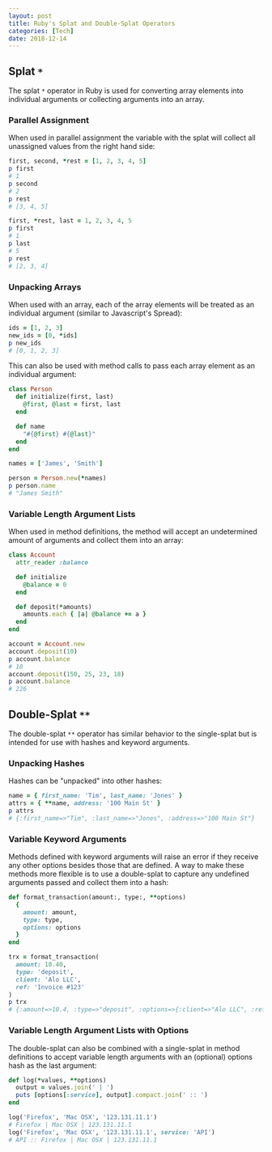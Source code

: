 ```yaml
---
layout: post
title: Ruby's Splat and Double-Splat Operators
categories: [Tech]
date: 2018-12-14
---
```


## Splat `*` 

The splat `*` operator in Ruby is used for converting array elements into individual arguments or collecting arguments into an array.

### Parallel Assignment

When used in parallel assignment the variable with the splat will collect all unassigned values from the right hand side:

```ruby
first, second, *rest = [1, 2, 3, 4, 5]
p first
# 1
p second
# 2
p rest
# [3, 4, 5]
```

```ruby
first, *rest, last = 1, 2, 3, 4, 5
p first
# 1
p last
# 5
p rest
# [2, 3, 4]
```

### Unpacking Arrays

When used with an array, each of the array elements will be treated as an individual argument (similar to Javascript's Spread):

```ruby
ids = [1, 2, 3]
new_ids = [0, *ids]
p new_ids
# [0, 1, 2, 3]
```

This can also be used with method calls to pass each array element as an individual argument:

```ruby
class Person
  def initialize(first, last)
    @first, @last = first, last
  end

  def name
    "#{@first} #{@last}"
  end
end

names = ['James', 'Smith']

person = Person.new(*names)
p person.name
# "James Smith"
```

### Variable Length Argument Lists

When used in method definitions, the method will accept an undetermined amount of arguments and collect them into an array:

```ruby
class Account
  attr_reader :balance

  def initialize
    @balance = 0
  end

  def deposit(*amounts)
    amounts.each { |a| @balance += a }
  end
end

account = Account.new
account.deposit(10)
p account.balance
# 10
account.deposit(150, 25, 23, 18)
p account.balance
# 226
```

## Double-Splat `**`

The double-splat `**` operator has similar behavior to the single-splat but is intended for use with hashes and keyword arguments.

### Unpacking Hashes

Hashes can be "unpacked" into other hashes:

```ruby
name = { first_name: 'Tim', last_name: 'Jones' }
attrs = { **name, address: '100 Main St' }
p attrs
# {:first_name=>"Tim", :last_name=>"Jones", :address=>"100 Main St"}
```

### Variable Keyword Arguments

Methods defined with keyword arguments will raise an error if they receive any other options besides those that are defined. A way to make these methods more flexible is to use a double-splat to capture any undefined arguments passed and collect them into a hash:

```ruby
def format_transaction(amount:, type:, **options)
  {
    amount: amount,
    type: type,
    options: options
  }
end

trx = format_transaction(
  amount: 10.40,
  type: 'deposit',
  client: 'Alo LLC',
  ref: 'Invoice #123'
)
p trx
# {:amount=>10.4, :type=>"deposit", :options=>{:client=>"Alo LLC", :ref=>"Invoice #123"}}
```

### Variable Length Argument Lists with Options

The double-splat can also be combined with a single-splat in method definitions to accept variable length arguments with an (optional) options hash as the last argument:

```ruby
def log(*values, **options)
  output = values.join(' | ')
  puts [options[:service], output].compact.join(' :: ')
end

log('Firefox', 'Mac OSX', '123.131.11.1')
# Firefox | Mac OSX | 123.131.11.1 
log('Firefox', 'Mac OSX', '123.131.11.1', service: 'API')
# API :: Firefox | Mac OSX | 123.131.11.1 
```
